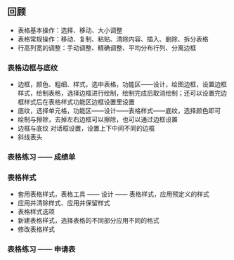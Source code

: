 ## 回顾

 - 表格基本操作：选择、移动、大小调整
 - 表格常规操作：移动、复制、粘贴、清除内容、插入、删除、拆分表格
 - 行高列宽的调整：手动调整、精确调整、平均分布行列、分离边框

### 表格边框与底纹

 - 边框，颜色、粗细、样式，选中表格，功能区——设计，绘图边框，设置边框样式，绘制表格，选择边框进行绘制，绘制完成后取消绘制；还可以设置完边框样式后在表格样式功能区边框设置里设置
 - 底纹，选择单元格，功能区——设计——表格样式——底纹，选择颜色即可
 - 绘制与擦除，去掉左右边框可以擦除，也可以通过边框设置
 - 边框与底纹 对话框设置，设置上下中间不同的边框
 - 斜线表头

### 表格练习 —— 成绩单

### 表格样式

 - 套用表格样式，表格工具 —— 设计 —— 表格样式，应用预定义的样式
 - 应用并清除样式、应用并保留样式
 - 表格样式选项
 - 新建表格样式，选择表格的不同部分应用不同的格式
 - 修改表格样式

### 表格练习 —— 申请表